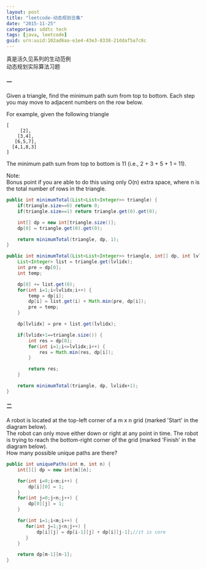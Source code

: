 ```yaml
---
layout: post
title: "leetcode-动态规划合集"
date: "2015-11-25"
categories: sddtc tech
tags: [java, leetcode]
guid: urn:uuid:102ad6aa-e1e4-43e3-8338-21ddaf5a7c8c
---
```


真是活久见系列的生动范例  
动态规划实际算法习题  

#### 一
Given a triangle, find the minimum path sum from top to bottom. Each step you may move to adjacent numbers on the row below.   

For example, given the following triangle    

```vim
[  
     [2],  
    [3,4],
   [6,5,7],
  [4,1,8,3]
]
```

The minimum path sum from top to bottom is 11 (i.e., 2 + 3 + 5 + 1 = 11).  

Note:   
Bonus point if you are able to do this using only O(n) extra space, where n is the total number of rows in the triangle.  

```java
public int minimumTotal(List<List<Integer>> triangle) {
    if(triangle.size==0) return 0;
    if(triangle.size==1) return triangle.get(0).get(0);

    int[] dp = new int[triangle.size()];
    dp[0] = triangle.get(0).get(0);

    return minimumTotal(triangle, dp, 1);
}

public int minimumTotal(List<List<Integer>> triangle, int[] dp, int lvlidx) {
    List<Integer> list = triangle.get(lvlidx);
    int pre = dp[0];
    int temp;

    dp[0] += list.get(0);
    for(int i=1;i<lvlidx;i++) {
        temp = dp[i];
        dp[i] = list.get(i) + Math.min(pre, dp[i]);
        pre = temp;
    }

    dp[lvlidx] = pre + list.get(lvlidx);

    if(lvlidx+1==triangle.size()) {
        int res = dp[0];
        for(int i=1;i<=lvlidx;i++) {
            res = Math.min(res, dp[i]);
        }

        return res;
    }

    return minimumTotal(triangle, dp, lvlidx+1);
}
```

#### 二   
A robot is located at the top-left corner of a m x n grid (marked 'Start' in the diagram below).  
The robot can only move either down or right at any point in time. The robot is trying to reach the bottom-right corner of the grid (marked 'Finish' in the diagram below).  
How many possible unique paths are there?   

```java
public int uniquePaths(int m, int n) {
    int[][] dp = new int[m][n];

    for(int i=0;i<m;i++) {
        dp[i][0] = 1;
    }
    for(int j=0;j<n;j++) {
        dp[0][j] = 1;
    }

    for(int i=1;i<m;i++) {
       for(int j=1;j<n;j++) {
           dp[i][j] = dp[i-1][j] + dp[i][j-1];//it is core
       }
    }

    return dp[m-1][n-1];
}
```
